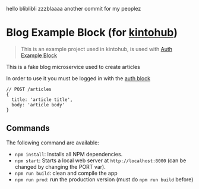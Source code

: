 hello bliblibli
zzzblaaaa another commit for my peoplez


# Blog Example Block (for [kintohub](http://www.kintohub.com/))

> This is an example project used in kintohub, is used with [Auth Example Block](https://github.com/kintohub/auth-example-block)

This is a fake blog microservice used to create articles

In order to use it you must be logged in with the [auth block](https://github.com/kintohub/auth-example-block)



```
// POST /articles
{
  title: 'article title',
  body: 'article body'
}
```


## Commands

The following command are available:

* `npm install`: Installs all NPM dependencies.
* `npm start`: Starts a local web server at `http://localhost:8000` (can be changed by changing the PORT var).
* `npm run build`: clean and compile the app
* `npm run prod`: run the production version (must do `npm run build` before)
